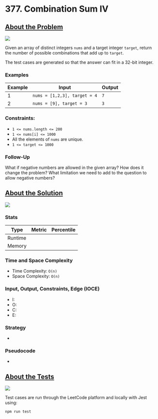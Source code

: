 # 377. Combination Sum IV

## <a href='https://leetcode.com/problems/combination-sum-iv/?envType=daily-question&envId=2023-09-09'>About the Problem</a>

<img src='https://img.shields.io/badge/LeetCode-FFA116.svg?style=for-the-badge&logo=LeetCode&logoColor=white' />

Given an array of distinct integers `nums` and a target integer `target`, return the number of possible combinations that add up to `target`.

The test cases are generated so that the answer can fit in a 32-bit integer.

### Examples

| Example| Input | Output |
| --- | --- | --- |
| 1 | `nums = [1,2,3], target = 4` | `7` |
| 2 | `nums = [9], target = 3` | `3` |

### Constraints:

- `1 <= nums.length <= 200`
- `1 <= nums[i] <= 1000`
- All the elements of `nums` are unique.
- `1 <= target <= 1000`

### Follow-Up

What if negative numbers are allowed in the given array? How does it change the problem? What limitation we need to add to the question to allow negative numbers?

## <a href='./combinationSum4.js'>About the Solution</a>

<img src='https://img.shields.io/badge/JavaScript-F7DF1E.svg?style=for-the-badge&logo=JavaScript&logoColor=black' />

<!-- Add Metrics from LeetCode -->
### Stats
| Type | Metric | Percentile |
| --- | --- | --- |
| Runtime |  |  |
| Memory |  |  |

<!-- Change Time and Space Complexity -->
### Time and Space Complexity
  - Time Complexity: `O(n)`
  - Space Complexity: `O(n)`

<!-- Planning -->
### Input, Output, Constraints, Edge (IOCE)

  - I:
  - O:
  - C:
  - E:

### Strategy
-

### Pseudocode
-

## <a href='./combinationSum4.test.js'>About the Tests</a>

<img src='https://img.shields.io/badge/Jest-C21325.svg?style=for-the-badge&logo=Jest&logoColor=white' />

Test cases are run through the LeetCode platform and locally with Jest using:
```
npm run test
```